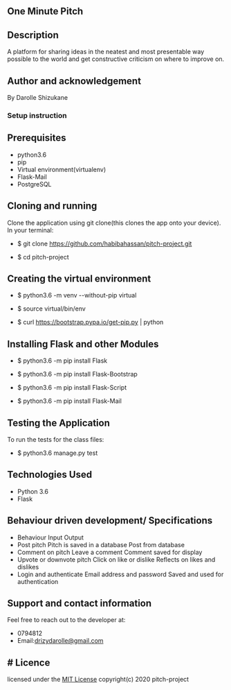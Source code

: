 ## One Minute Pitch
## Description
A platform for sharing ideas in the neatest and most presentable way possible to the world and get constructive criticism on where to improve on.
## Author and acknowledgement
 By Darolle Shizukane
### Setup instruction
## Prerequisites
* python3.6
* pip
* Virtual environment(virtualenv)
* Flask-Mail
* PostgreSQL
## Cloning and running
Clone the application using git clone(this clones the app onto your device). In your terminal:

* $ git clone https://github.com/habibahassan/pitch-project.git

* $ cd pitch-project
## Creating the virtual environment
* $ python3.6 -m venv --without-pip virtual

* $ source virtual/bin/env

* $ curl https://bootstrap.pypa.io/get-pip.py | python
## Installing Flask and other Modules
* $ python3.6 -m pip install Flask

* $ python3.6 -m pip install Flask-Bootstrap

* $ python3.6 -m pip install Flask-Script

* $ python3.6 -m pip install Flask-Mail
## Testing the Application
To run the tests for the class files:

* $ python3.6 manage.py test
## Technologies Used
* Python 3.6
* Flask
## Behaviour driven development/ Specifications
* Behaviour	Input	Output
* Post pitch	Pitch is saved in a database	Post from database
* Comment on pitch	Leave a comment	Comment saved for display
* Upvote or downvote pitch	Click on like or dislike	Reflects on likes and dislikes
* Login and authenticate	Email address and password	Saved and used for authentication
## Support and contact information
Feel free to reach out to the developer at:
  * 0794812
  *  Email:drizydarolle@gmail.com
## #  Licence
 licensed under the [MIT License](license)
 copyright(c) 2020 pitch-project


